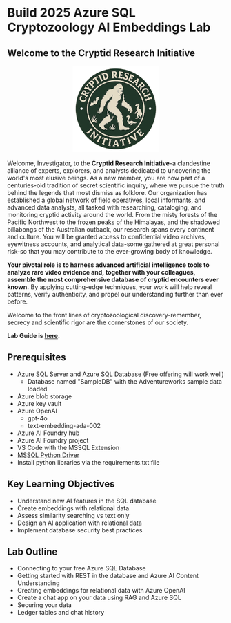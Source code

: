 # Build 2025 Azure SQL Cryptozoology AI Embeddings Lab

## **Welcome to the Cryptid Research Initiative**

<p align="center">
<img height="200" src="./media/logo3.png" alt="Centered Image">
</p>

Welcome, Investigator, to the **Cryptid Research Initiative**-a clandestine alliance of experts, explorers, and analysts dedicated to uncovering the world's most elusive beings. As a new member, you are now part of a centuries-old tradition of secret scientific inquiry, where we pursue the truth behind the legends that most dismiss as folklore. Our organization has established a global network of field operatives, local informants, and advanced data analysts, all tasked with researching, cataloging, and monitoring cryptid activity around the world. From the misty forests of the Pacific Northwest to the frozen peaks of the Himalayas, and the shadowed billabongs of the Australian outback, our research spans every continent and culture. You will be granted access to confidential video archives, eyewitness accounts, and analytical data-some gathered at great personal risk-so that you may contribute to the ever-growing body of knowledge. 

**Your pivotal role is to harness advanced artificial intelligence tools to analyze rare video evidence and, together with your colleagues, assemble the most comprehensive database of cryptid encounters ever known.** By applying cutting-edge techniques, your work will help reveal patterns, verify authenticity, and propel our understanding further than ever before. 

Welcome to the front lines of cryptozoological discovery-remember, secrecy and scientific rigor are the cornerstones of our society.

**Lab Guide is [here](./labGuide.md).**

## Prerequisites

- Azure SQL Server and Azure SQL Database (Free offering will work well)
    - Database named "SampleDB" with the Adventureworks sample data loaded
- Azure blob storage
- Azure key vault
- Azure OpenAI
    - gpt-4o
    - text-embedding-ada-002
- Azure AI Foundry hub
- Azure AI Foundry project
- VS Code with the MSSQL Extension
- [MSSQL Python Driver](https://github.com/microsoft/mssql-python)
- Install python libraries via the requirements.txt file

## Key Learning Objectives

- Understand new AI features in the SQL database
- Create embeddings with relational data
- Assess similarity searching vs text only
- Design an AI application with relational data
- Implement database security best practices

## Lab Outline

- Connecting to your free Azure SQL Database
- Getting started with REST in the database and Azure AI Content Understanding
- Creating embeddings for relational data with Azure OpenAI
- Create a chat app on your data using RAG and Azure SQL
- Securing your data
- Ledger tables and chat history